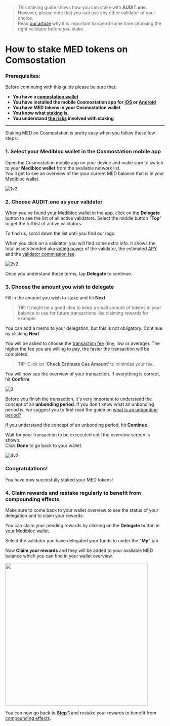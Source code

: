   > This staking guide shows how you can stake with **AUDIT.one**. <br>
  > However, please note that you can use any other validator of your choice. <br>
  > Read [our article](Importance_of_choosing_the_right_validator.md) why it is important to spend some time choosing the right validator before you stake.

# How to stake MED tokens on Comsostation 

### Prerequisites:

Before continuing with this guide please be sure that:

- **You have a [comostation wallet](How_to_create_a_cosmostation_wallet.md)**
- **You have installed the mobile Cosmostation app for [iOS](https://apps.apple.com/app/cosmostation/id1459830339) or [Android](https://play.google.com/store/apps/details?id=wannabit.io.cosmostaion)**
- **You have MED tokens in your Cosmostation wallet**
- **You know what [staking](What_is_staking.md) is.**
- **You understand [the risks](Risks_of_staking.md) involved with staking**

***

Staking MED on Cosmostation is pretty easy when you follow these few steps:

### 1.  **<a name="step1"> Select your Medibloc wallet in the Cosmostation mobile app </a>**

Open the Cosmostation mobile app on your device and make sure to switch to your **Medibloc wallet** from the available network list. <br>
You'll get to see an overview of the your current MED balance that is in your Medibloc wallet.

![1v2](https://user-images.githubusercontent.com/95366163/152378973-6220534d-4d48-418d-aab1-56b833706ac8.png)


### 2.  **Choose AUDIT.one as your validator**

When you've found your Medibloc wallet in the app, click on the **Delegate** button to see the list of all active validators. Select the middle button "**Top**" to get the full list of active validators. <br>

To find us, scroll down the list until you find our logo. <br>

When you click on a validator, you will find some extra info. It shows the total assets bonded aka [voting power](Voting_power.md) of the validator, the estimated [APY](APY.md) and the [validator commission fee](Validator_fee.md).

![2v2](https://user-images.githubusercontent.com/95366163/152378929-7f989d86-ae35-481b-8af8-9e609fc81a56.png)

Once you understand these terms, tap **Delegate** to continue. <br>

### 3.  **Choose the amount you wish to delegate**

Fill in the amount you wish to stake and hit **Next**
  > TIP: It might be a good idea to keep a small amount of tokens in your balance to use for future transactions like claiming rewards for example.

You can add a memo to your delegation, but this is not obligatory. Continue by clicking **Next** <br>

You will be asked to choose the [transaction fee](Transaction_fees.md) (tiny, low or average). 
The higher the fee you are willing to pay, the faster the transaction will be completed. 
  > TIP: Click on ‘**Check Estimate Gas Amount**’ to minimize your fee.

You will now see the overview of your transaction. If everything is correct, hit **Confirm**

![3](https://user-images.githubusercontent.com/95366163/152358324-df5884f0-e658-4f0c-85f7-840575d9d18e.png)


Before you finish the transaction, it's very important to understand the concept of an **unbonding period**.
If you don't know what an unbonding period is, we suggest you to first read the guide on [what is an unbonding period?](Unbonding_period.md) <br>

If you understand the concept of an unbonding period, hit **Continue**. <br>

Wait for your transaction to be excecuted until the overview screen is shown. <br>
Click **Done** to go back to your wallet.

![4v2](https://user-images.githubusercontent.com/95366163/152379241-bba62854-4f55-4968-9d90-107d00d7540d.png)

### **Congratulations!** 
You have now succesfully staked your MED tokens!


### 4.  **Claim rewards and restake regularly to benefit from compounding effects**

Make sure to come back to your wallet overview to see the status of your delegation and to claim your rewards:<br>

You can claim your pending rewards by clicking on the **Delegate** button in your Medibloc wallet.<br>

Select the validator you have delegated your funds to under the "**My**" tab. <br>

Now **Claim your rewards** and they will be added to your available MED balance which you can find in your wallet overview.<br>

<img height="450" src="https://user-images.githubusercontent.com/95366163/152363745-c1a11b5a-867c-4e6e-8184-3c21e843d61e.png">

You can now go back to [**Step 1**](#step1) and restake your rewards to benefit from [compounding effects](Compound_interest.md).

